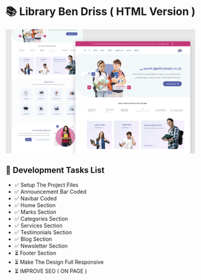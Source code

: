 # 📚 Library Ben Driss ( HTML Version )

![Design and Development](https://github.com/Jaouadi7/library-bendriss/blob/main/bendriss.png)

## 🎯 Development Tasks List

- ✅ Setup The Project Files
- ✅ Announcement Bar Coded
- ✅ Navbar Coded
- ✅ Home Section
- ✅ Marks Section
- ✅ Categories Section
- ✅ Services Section
- ✅ Testimonials Section
- ✅ Blog Section
- ✅ Newsletter Section
- ⏳ Footer Section
- ⏳ Make The Design Full Responsive
- ⏳ IMPROVE SEO ( ON PAGE )
